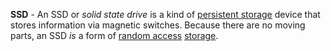 **SSD** - An SSD or *solid state drive* is a kind of [persistent storage](docs/definitions/Persistent%20Storage.md) device that stores information via magnetic switches. Because there are no moving parts, an SSD *is* a form of [random access](docs/definitions/Random%20Access.md) [storage](docs/definitions/Memory.md).